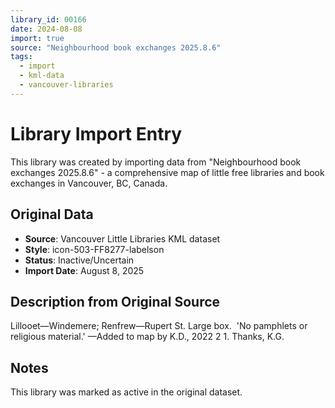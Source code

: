 ```yaml
---
library_id: 00166
date: 2024-08-08
import: true
source: "Neighbourhood book exchanges 2025.8.6"
tags:
  - import
  - kml-data
  - vancouver-libraries
---
```


# Library Import Entry

This library was created by importing data from "Neighbourhood book exchanges 2025.8.6" - a comprehensive map of little free libraries and book exchanges in Vancouver, BC, Canada.

## Original Data

- **Source**: Vancouver Little Libraries KML dataset
- **Style**: icon-503-FF8277-labelson
- **Status**: Inactive/Uncertain
- **Import Date**: August 8, 2025

## Description from Original Source

Lillooet—Windemere; Renfrew—Rupert St.
Large box.  'No pamphlets or religious material.'
—Added to map by K.D., 2022 2 1. Thanks, K.G.



## Notes

This library was marked as active in the original dataset.

